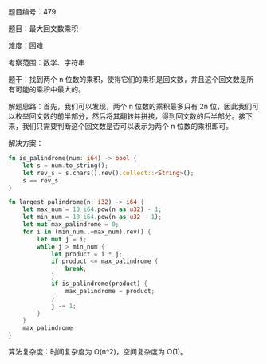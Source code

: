 题目编号：479

题目：最大回文数乘积

难度：困难

考察范围：数学、字符串

题干：找到两个 n 位数的乘积，使得它们的乘积是回文数，并且这个回文数是所有可能的乘积中最大的。

解题思路：首先，我们可以发现，两个 n 位数的乘积最多只有 2n 位，因此我们可以枚举回文数的前半部分，然后将其翻转并拼接，得到回文数的后半部分。接下来，我们只需要判断这个回文数是否可以表示为两个 n 位数的乘积即可。

解决方案：

```rust
fn is_palindrome(num: i64) -> bool {
    let s = num.to_string();
    let rev_s = s.chars().rev().collect::<String>();
    s == rev_s
}

fn largest_palindrome(n: i32) -> i64 {
    let max_num = 10_i64.pow(n as u32) - 1;
    let min_num = 10_i64.pow(n as u32 - 1);
    let mut max_palindrome = 0;
    for i in (min_num..=max_num).rev() {
        let mut j = i;
        while j > min_num {
            let product = i * j;
            if product <= max_palindrome {
                break;
            }
            if is_palindrome(product) {
                max_palindrome = product;
            }
            j -= 1;
        }
    }
    max_palindrome
}
```

算法复杂度：时间复杂度为 O(n^2)，空间复杂度为 O(1)。